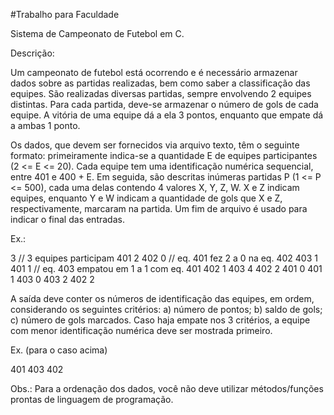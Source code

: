 #Trabalho para Faculdade

Sistema de Campeonato de Futebol em C.



Descrição:

Um campeonato de futebol está ocorrendo e é necessário armazenar dados sobre as partidas realizadas, bem como saber a classificação das equipes. São realizadas diversas partidas, sempre envolvendo 2 equipes distintas. Para cada partida, deve-se armazenar o número de gols de cada equipe. A vitória de uma equipe dá a ela 3 pontos, enquanto que empate dá a ambas 1 ponto.

Os dados, que devem ser fornecidos via arquivo texto, têm o seguinte formato: primeiramente indica-se a quantidade E de equipes participantes (2 <= E <= 20). Cada equipe tem uma identificação numérica sequencial, entre 401 e 400 + E. Em seguida, são descritas inúmeras partidas P (1 <= P <= 500), cada uma delas contendo 4 valores X, Y, Z, W. X e Z indicam equipes, enquanto Y e W indicam a quantidade de gols que X e Z, respectivamente, marcaram na partida. Um fim de arquivo é usado para indicar o final das entradas.

Ex.:

3     // 3 equipes participam
401 2 402 0    // eq. 401 fez 2 a 0 na eq. 402
403 1 401 1   // eq. 403 empatou em 1 a 1 com eq. 401
402 1 403 4
402 2 401 0
401 1 403 0
403 2 402 2 

A saída deve conter os números de identificação das equipes, em ordem, considerando os seguintes critérios: a) número de pontos; b) saldo de gols; c) número de gols marcados. Caso haja empate nos 3 critérios, a equipe com menor identificação numérica deve ser mostrada primeiro.

Ex. (para o caso acima)

401 403 402

Obs.: Para a ordenação dos dados, você não deve utilizar métodos/funções prontas de linguagem de programação.
